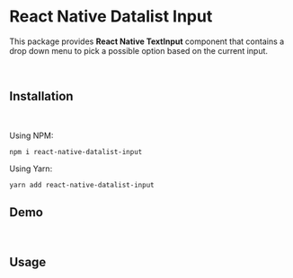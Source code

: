 # React Native Datalist Input

This package provides **React Native TextInput** component that contains a drop down menu to pick a possible option based on the current input.

<br />

## Installation

<br />

Using NPM:

```
npm i react-native-datalist-input
```

Using Yarn:

```
yarn add react-native-datalist-input
```

## Demo

<br />

## Usage
